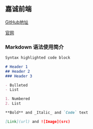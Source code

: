 ## 嘉诚前端

[GitHub地址](https://github.com/jcude/jcude.github.io)

[官网](https://jcude.github.io//) 

### Markdown 语法使用简介

```markdown
Syntax highlighted code block

# Header 1
## Header 2
### Header 3

- Bulleted
- List

1. Numbered
2. List

**Bold** and _Italic_ and `Code` text

[Link](url) and ![Image](src)
```
